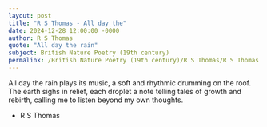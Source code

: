 ```yaml
---
layout: post
title: "R S Thomas - All day the"
date: 2024-12-28 12:00:00 -0000
author: R S Thomas
quote: "All day the rain"
subject: British Nature Poetry (19th century)
permalink: /British Nature Poetry (19th century)/R S Thomas/R S Thomas - All day the
---
```


All day the rain
plays its music, a soft
and rhythmic drumming
on the roof. The earth
sighs in relief,
each droplet a note
telling tales of growth
and rebirth,
calling me to listen
beyond my own thoughts.


- R S Thomas
